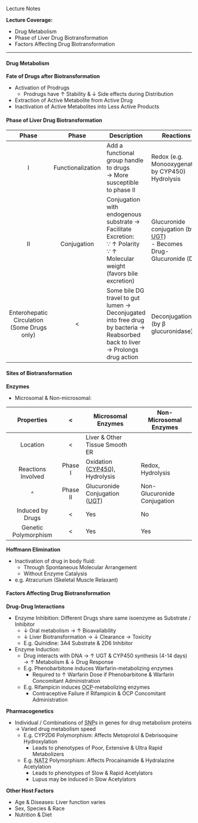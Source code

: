 Lecture Notes

**Lecture Coverage:**
- Drug Metabolism
- Phase of Liver Drug Biotransformation
- Factors Affecting Drug Biotransformation

---
#### **Drug Metabolism**
**Fate of Drugs after Biotransformation**
- Activation of Prodrugs
	- Prodrugs have ↑ Stability & ↓ Side effects during Distribution
- Extraction of Active Metabolite from Active Drug
- Inactivation of Active Metabolites into Less Active Products



#### **Phase of Liver Drug Biotransformation**

|                     **Phase**                     |     **Phase**     | **Description**                                                                                                                    | **Reactions**                                                                                                         |
| :-----------------------------------------------: | :---------------: | ---------------------------------------------------------------------------------------------------------------------------------- | --------------------------------------------------------------------------------------------------------------------- |
|                         I                         | Functionalization | Add a functional group handle to drugs<br>→ More susceptible to phase II                                                           | Redox (e.g. Monooxygenation by CYP450)<br>Hydrolysis                                                                  |
|                      <br>II                       |  <br>Conjugation  | Conjugation with endogenous substrate → Facilitate Excretion:<br>∵ ↑ Polarity<br>∵ ↑ Molecular weight (favors bile excretion)      | Glucuronide conjugation (by <abbr Title="UDP-Glucuronosyl Transferase">UGT</abbr>)<br>- Becomes Drug-Glucuronide (DG) |
| Enterohepatic<br>Circulation<br>(Some Drugs only) |         <         | Some bile DG travel to gut lumen →<br>Deconjugated into free drug by bacteria → Reabsorbed back to liver<br>→ Prolongs drug action | Deconjugation (by β glucuronidase)                                                                                    |


#### **Sites of Biotransformation**
**Enzymes**
- Microsomal & Non-microsomal:

|       Properties       |    <     | Microsomal Enzymes                                                                         | Non-Microsomal Enzymes      |
| :--------------------: | :------: | ------------------------------------------------------------------------------------------ | --------------------------- |
|        Location        |    <     | Liver & Other Tissue Smooth ER                                                             |                             |
| <br>Reactions Involved | Phase I  | Oxidation (<abbr Title="Cytochrome P 450 Isoenzyme Superfamily">CYP450</abbr>), Hydrolysis | Redox, Hydrolysis           |
|           ^            | Phase II | Glucuronide Conjugation (<abbr Title="UDP-Glucuronosyl Transferase">UGT</abbr>)            | Non-Glucuronide Conjugation |
|    Induced by Drugs    |    <     | Yes                                                                                        | No                          |
|  Genetic Polymorphism  |    <     | Yes                                                                                        | Yes                         |

**Hoffmann Elimination**
- Inactivation of drug in body fluid:
	- Through Spontaneous Molecular Arrangement
	- Without Enzyme Catalysis
- e.g. Atracurium (Skeletal Muscle Relaxant)



#### **Factors Affecting Drug Biotransformation**
**Drug-Drug Interactions**
- Enzyme Inhibition: Different Drugs share same isoenzyme as Substrate / Inhibitor
	- ↓ Oral metabolism → ↑ Bioavailability
	- ↓ Liver Biotransformation → ↓ Clearance → Toxicity
	- E.g. Quinidine: 3A4 Substrate & 2D6 Inhibitor
- Enzyme Induction:
	- Drug interacts with DNA → ↑ UGT & CYP450 synthesis (4-14 days) → ↑ Metabolism & ↓ Drug Response
	- E.g. Phenobarbitone induces Warfarin-metabolizing enzymes
		- Required to ↑ Warfarin Dose if Phenobarbitone & Warfarin Concomitant Administration
	- E.g. Rifampicin induces <abbr Title="Oral Contraceptive Pills">OCP</abbr>-metabolizing enzymes
		- Contraceptive Failure if Rifampicin & OCP Concomitant Administration

**Pharmacogenetics**
- Individual / Combinations of <abbr Title="Single Nucleotide Polymorphism">SNP</abbr>s in genes for drug metabolism proteins → Varied drug metabolism speed
	- E.g. CYP2D6 Polymorphism: Affects Metoprolol & Debrisoquine Hydroxylation
		- Leads to phenotypes of Poor, Extensive & Ultra Rapid Metabolizers
	- E.g. <abbr Title="N-Acetyltransferase 2">NAT2</abbr> Polymorphism: Affects Procainamide & Hydralazine Acetylation
		- Leads to phenotypes of Slow & Rapid Acetylators
		- Lupus may be induced in Slow Acetylators

**Other Host Factors**
- Age & Diseases: Liver function varies
- Sex, Species & Race
- Nutrition & Diet